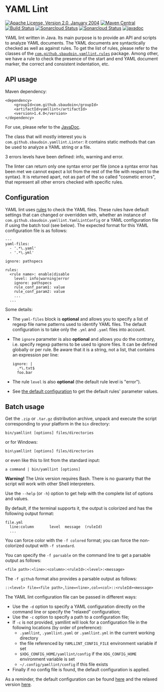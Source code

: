 <!---
 Licensed to the Apache Software Foundation (ASF) under one or more
 contributor license agreements.  See the NOTICE file distributed with
 this work for additional information regarding copyright ownership.
 The ASF licenses this file to You under the Apache License, Version 2.0
 (the "License"); you may not use this file except in compliance with
 the License.  You may obtain a copy of the License at

      http://www.apache.org/licenses/LICENSE-2.0

 Unless required by applicable law or agreed to in writing, software
 distributed under the License is distributed on an "AS IS" BASIS,
 WITHOUT WARRANTIES OR CONDITIONS OF ANY KIND, either express or implied.
 See the License for the specific language governing permissions and
 limitations under the License.
-->
YAML Lint
=========

[![Apache License, Version 2.0, January 2004](https://img.shields.io/github/license/apache/maven.svg?label=License)](http://www.apache.org/licenses/LICENSE-2.0)
[![Maven Central](https://img.shields.io/maven-central/v/com.github.sbaudoin/yamllint.svg?label=Maven%20Central)](https://search.maven.org/#search%7Cgav%7C1%7Cg%3A%22com.github.sbaudoin%22%20AND%20a%3A%22yamllint%22)
[![Build Status](https://travis-ci.org/sbaudoin/yamllint.svg?branch=master)](https://travis-ci.org/sbaudoin/yamllint)
[![Sonarcloud Status](https://sonarcloud.io/api/project_badges/measure?project=com.github.sbaudoin:yamllint&metric=alert_status)](https://sonarcloud.io/dashboard?id=com.github.sbaudoin:yamllint)
[![Sonarcloud Status](https://sonarcloud.io/api/project_badges/measure?project=com.github.sbaudoin:yamllint&metric=coverage)](https://sonarcloud.io/dashboard?id=com.github.sbaudoin:yamllint)
[![javadoc](https://javadoc.io/badge2/com.github.sbaudoin/yamllint/javadoc.svg)](https://javadoc.io/doc/com.github.sbaudoin/yamllint) 

YAML lint written in Java.
Its main purpose is to provide an API and scripts to analyze YAML documents.
The YAML documents are syntactically checked as well as against rules. To get the list of rules, please refer to the classes
of the [`com.github.sbaudoin.yamllint.rules`](src/main/java/com/github/sbaudoin/yamllint/rules) package. Among
other, we have a rule to check the presence of the start and end YAML document marker, the correct and consistent indentation, etc.

## API usage

Maven dependency:

    <dependency>
        <groupId>com.github.sbaudoin</groupId>
        <artifactId>yamllint</artifactId>
        <version>1.4.0</version>
    </dependency>

For use, please refer to the [JavaDoc](https://javadoc.io/doc/com.github.sbaudoin/yamllint/latest/index.html).

The class that will mostly interest you is `com.github.sbaudoin.yamllint.Linter`: it contains static methods
that can be used to analyze a YAML string or a file.

3 errors levels have been defined: info, warning and error.

The linter can return only one syntax error per file (once a syntax error has been met we cannot expect a lot from the rest
of the file with respect to the syntax). It is returned apart, not as part of the so called "cosmetic errors", that represent
all other errors checked with specific rules.

## Configuration

YAML lint uses [rules](src/main/java/com/github/sbaudoin/yamllint/rules) to check the YAML files. These rules have default
settings that can changed or overridden with, whether an instance of `com.github.sbaudoin.yamllint.YamlLintConfig` or a YAML
configuration file if using the batch tool (see below). The expected format for this YAML configuration file is as follows:

    ---
    yaml-files:
      - '.*\.yaml'
      - '.*\.yml'
    
    ignore: pathspecs
    
    rules:
      <rule name>: enable|disable
        level: info|warning|error
        ignore: pathspecs
        rule_conf_param1: value
        rule_conf_param2: value
        ...
      ...

Some details:

- The `yaml-files` block is **optional** and allows you to specify a list of regexp file name patterns used to identify YAML files.
  The default configuration is to take only the `.yml` and `.yaml` files into account.
- The `ignore` parameter is also **optional** and allows you do the contrary, i.e. specify regexp patterns to be used to
  ignore files. It can be defined globally or per rule. Be aware that it is a string, not a list, that contains an expression
  per line:
  
      ignore: |
        .*\.txt$
        foo.bar

- The rule `level` is also **optional** (the default rule level is "error").
- See [the default configuration](src/main/java/resources/conf/default.yaml) to get the default rules' parameter values.

## Batch usage

Get the `.zip` or `.tar.gz` distribution archive, unpack and execute the script corresponding to your platform in the `bin` directory:

    bin/yamllint [options] files/directories

or for Windows:

    bin\yamllint [options] files/directories

or even like this to lint from the standard input:

    a command | bin/yamllint [options]

**Warning!** The Unix version requires Bash. There is no guaranty that the script will work with other Shell interpreters.

Use the `--help` (or `-h`) option to get help with the complete list of options and values.

By default, if the terminal supports it, the output is colorized and has the following output format:

    file.yml
      line:column       level  message  (ruleId)
      ...

You can force color with the `-f colored` format; you can force the non-colorized output with `-f standard`.

You can specify the `-f parsable` on the command line to get a parsable output as follows:

    <file path>:<line>:<column>:<ruleId>:<level>:<message>

The `-f github` format also provides a parsable output as follows:

    ::<level> file=<file path>,line=<line>,col=<col>::<ruleId><message>

The YAML lint configuration file can be passed in different ways:

- Use the `-d` option to specify a YAML configuration directly on the command line or specify the "relaxed" configuration;
- Use the `-c` option to specify a path to a configuration file;
- If `-c` is not provided, yamllint will look for a configuration file in the following locations (by order of preference):
  - `.yamllint`, `.yamllint.yaml` or `.yamllint.yml` in the current working directory
  - the file referenced by `YAMLLINT_CONFIG_FILE` environment variable if set
  - `$XDG_CONFIG_HOME/yamllint/config` if the `XDG_CONFIG_HOME` environment variable is set
  - `~/.config/yamllint/config` if this file exists
- Finally if no config file is found, the default configuration is applied.

As a reminder, the default configuration can be found [here](src/main/java/resources/conf/default.yaml) and the relaxed
version [here](src/main/java/resources/conf/relaxed.yaml).
